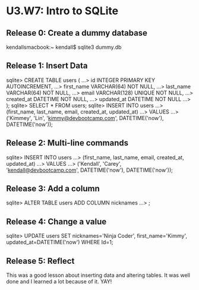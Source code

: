 # U3.W7: Intro to SQLite

## Release 0: Create a dummy database

kendallsmacbook:~ kendall$ sqlite3 dummy.db

## Release 1: Insert Data 

sqlite> CREATE TABLE users (
   ...>   id INTEGER PRIMARY KEY AUTOINCREMENT,
   ...>   first_name VARCHAR(64) NOT NULL,
   ...>   last_name  VARCHAR(64) NOT NULL,
   ...>   email VARCHAR(128) UNIQUE NOT NULL,
   ...>   created_at DATETIME NOT NULL,
   ...>   updated_at DATETIME NOT NULL
   ...> );
sqlite> SELECT * FROM users;
sqlite> INSERT INTO users
   ...> (first_name, last_name, email, created_at, updated_at)
   ...> VALUES
   ...> ('Kimmey', 'Lin', 'kimmy@devbootcamp.com', DATETIME('now'), DATETIME('now'));

## Release 2: Multi-line commands

sqlite> INSERT INTO users
   ...> (first_name, last_name, email, created_at, updated_at)
   ...> VALUES
   ...> ('Kendall', 'Carey', 'kendall@devbootcamp.com', DATETIME('now'), DATETIME('now'));

## Release 3: Add a column

sqlite> ALTER TABLE users ADD COLUMN nicknames
   ...> ;

## Release 4: Change a value
sqlite> UPDATE users SET nicknames='Ninja Coder', first_name='Kimmy', updated_at=DATETIME('now') WHERE Id=1;

## Release 5: Reflect

This was a good lesson about inserting data and altering tables. It was well done and I learned a lot because of it. YAY!